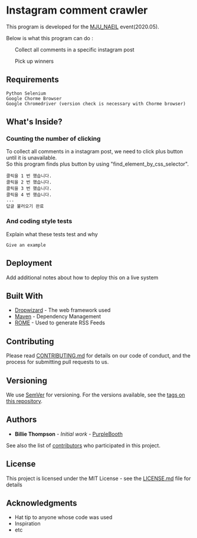 # Instagram comment crawler
This program is developed for the [MJU_NAEIL](https://www.instagram.com/mju_naeil/) event(2020.05). <br>

Below is what this program can do : <br>
<ul>Collect all comments in a specific instagram post</ul>
<ul>Pick up winners </ul>

## Requirements

```
Python Selenium
Google Chorme Browser
Google Chromedriver (version check is necessary with Chorme browser) 
```

## What's Inside?

### Counting the number of clicking
To collect all comments in a instagram post, we need to click plus button until it is unavailable.<br>
So this program finds plus button by using "find_element_by_css_selector".
```
클릭을 1 번 했습니다.
클릭을 2 번 했습니다.
클릭을 3 번 했습니다.
클릭을 4 번 했습니다.
...
답글 불러오기 완료
```

### And coding style tests

Explain what these tests test and why

```
Give an example
```

## Deployment

Add additional notes about how to deploy this on a live system

## Built With

* [Dropwizard](http://www.dropwizard.io/1.0.2/docs/) - The web framework used
* [Maven](https://maven.apache.org/) - Dependency Management
* [ROME](https://rometools.github.io/rome/) - Used to generate RSS Feeds

## Contributing

Please read [CONTRIBUTING.md](https://gist.github.com/PurpleBooth/b24679402957c63ec426) for details on our code of conduct, and the process for submitting pull requests to us.

## Versioning

We use [SemVer](http://semver.org/) for versioning. For the versions available, see the [tags on this repository](https://github.com/your/project/tags). 

## Authors

* **Billie Thompson** - *Initial work* - [PurpleBooth](https://github.com/PurpleBooth)

See also the list of [contributors](https://github.com/your/project/contributors) who participated in this project.

## License

This project is licensed under the MIT License - see the [LICENSE.md](LICENSE.md) file for details

## Acknowledgments

* Hat tip to anyone whose code was used
* Inspiration
* etc
